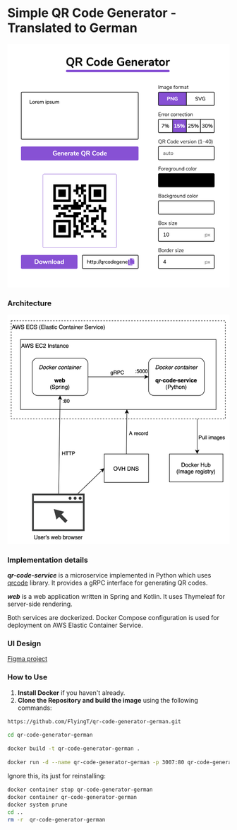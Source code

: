 # Simple QR Code Generator - Translated to German

<img src="docs/screenshot.png" width="600"/>

### Architecture

<img src="docs/architecture-diagram.png" width="600"/>

### Implementation details

_**qr-code-service**_ is a microservice implemented in Python which uses [qrcode](https://github.com/lincolnloop/python-qrcode) library.
It provides a gRPC interface for generating QR codes.

_**web**_ is a web application written in Spring and Kotlin. It uses Thymeleaf for server-side rendering.

Both services are dockerized.
Docker Compose configuration is used for deployment on AWS Elastic Container Service.

### UI Design

[Figma project](https://www.figma.com/file/m0zkjHTBtYOHYB327GsUou/QR_Code_Generator?node-id=0%3A1)

### How to Use

1. **Install Docker** if you haven't already.
2. **Clone the Repository and build the image** using the following commands:

```bash
https://github.com/FlyingT/qr-code-generator-german.git
```
```bash
cd qr-code-generator-german
```
```bash
docker build -t qr-code-generator-german .
```
```bash
docker run -d --name qr-code-generator-german -p 3007:80 qr-code-generator-german
```

Ignore this, its just for reinstalling:
```bash
docker container stop qr-code-generator-german
docker container qr-code-generator-german
docker system prune
cd ..
rm -r  qr-code-generator-german
```
